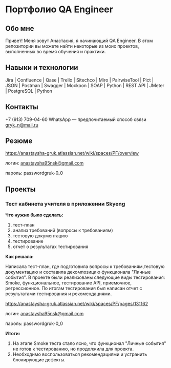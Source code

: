 # Портфолио QA Engineer
## Обо мне 
Привет! Меня зовут Анастасия, я начинающий QA Engineer.
В этом репозитории вы можете найти некоторые из моих проектов, выполненных во время обучения и практики.
## Навыки и технологии
Jira | Confluence | Qase | Trello | Sitechco | Miro | PairwiseTool | Pict | JSON | Postman | Swagger | Mockoon | SOAP | Python | REST API | JMeter | PostgreSQL | Python

## Контакты 
+7 (913) 709-04-60  WhatsApp — предпочитаемый способ связи
gryk_n@mail.ru

## Резюме 
https://anastaysha-gruk.atlassian.net/wiki/spaces/PF/overview

логин: anastaysha95nsk@gmail.com

пароль:  passwordgruk-0_0
## Проекты
### Тест кабинета учителя в приложении Skyeng

**Что нужно было сделать:**
1. тест-план
2. анализ требований (вопросы к требованиям)
3. тестовую документацию
4. тестирование
5. отчет о результатах тестирования

**Как решала:**

Написала тест-план, где подготовила вопросы к требованиям,тестовую документацию и составила декомпозицию функционала "Личные события". В проекте были реализованы следующие виды тестирования: Smoke, функциональное, тестирование API, приемочное, регрессионное. По итогам тестирования был написан отчет с результатами тестирования и рекомендациями.

https://anastaysha-gruk.atlassian.net/wiki/spaces/PF/pages/131162

логин: anastaysha95nsk@gmail.com

пароль:  passwordgruk-0_0

**Итоги:**
1. На этапе Smoke теста стало ясно, что функционал "Личные события" не готов к тестированию, но продолжила для проекта.
2. Необходимо воспользоваться рекомендациями и устранить блокирующие дефекты.
